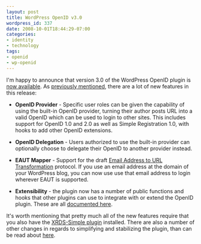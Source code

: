 ```yaml
---
layout: post
title: WordPress OpenID v3.0
wordpress_id: 337
date: 2008-10-01T18:44:29-07:00
categories:
- identity
- technology
tags:
- openid
- wp-openid
---
```

I'm happy to announce that version 3.0 of the WordPress OpenID plugin is [now available][].  As [previously
mentioned][], there are a lot of new features in this release:

  - **OpenID Provider** - Specific user roles can be given the capability of using the built-in OpenID provider, turning
  their author posts URL into a valid OpenID which can be used to login to other sites.  This includes support for
  OpenID 1.0 and 2.0 as well as Simple Registration 1.0, with hooks to add other OpenID extensions.

  - **OpenID Delegation** - Users authorized to use the built-in provider can optionally choose to delegate their OpenID
  to another provider instead.

  - **EAUT Mapper** - Support for the draft [Email Address to URL Transformation][eaut] protocol.  If you use an email
  address at the domain of your WordPress blog, you can now use use that email address to login wherever EAUT is
  supported.

  - **Extensibility** - the plugin now has a number of public functions and hooks that other plugins can use to
  integrate with or extend the OpenID plugin.  These are all [documented here][].

It's worth mentioning that pretty much all of the new features require that you also have the [XRDS-Simple plugin][]
installed.  There are also a number of other changes in regards to simplifying and stabilizing the plugin, than can be
read about [here][faster-stronger-better].

[now available]: http://wordpress.org/extend/plugins/openid/
[previously mentioned]: http://willnorris.com/2008/09/the-next-steps-with-wp-openid
[eaut]: http://eaut.org
[documented here]: http://wiki.diso-project.org/WordPress-OpenID
[XRDS-Simple plugin]: http://wordpress.org/extend/plugins/xrds-simple/
[faster-stronger-better]: http://willnorris.com/2008/09/wp-openid-faster-stronger-better
